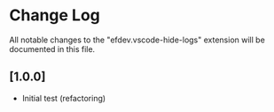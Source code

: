 # Change Log

All notable changes to the "efdev.vscode-hide-logs" extension will be documented in this file.
## [1.0.0]

- Initial test (refactoring)